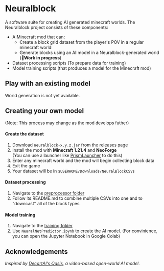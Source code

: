 # Neuralblock
A software suite for creating AI generated minecraft worlds. The Neuralblock project consists of these components:

- A Minecraft mod that can:
    - Create a block grid dataset from the player's POV in a regular minecraft world
    - Generate blocks using an AI model in a Neuralblock-generated world (🧪**Work in progress**)
- Dataset processing scripts (To prepare data for training)
- Model training scripts (that produces a model for the Minecraft mod)

## Play with an existing model
World generation is not yet available.

## Creating your own model
(Note: This process may change as the mod develops futher)

#### Create the dataset
1. Download `neuralblock-x.y.z.jar` from the [releases page](https://github.com/TheIcyStar/NeuralBlock/releases/)
2. Install the mod with **Minecraft 1.21.4** and **NeoForge** \
(You can use a launcher like [PrismLauncher]() to do this)
3. Enter any minecraft world and the mod will begin collecting block data
4. Exit the game
5. Your dataset will be in `$USERHOME/Downloads/NeuralBlockCSVs`

#### Dataset processing
1. Navigate to the [preprocessor folder](nnModel/preprocessor)
2. Follow its README.md to combine multiple CSVs into one and to "downcast" all of the block types

#### Model training
1. Navigate to the [training folder](nnModel/training)
2. Use `NeuralNetPredictor.ipynb` to create the AI model. (For convinience, you can open the Jupyter Notebook in Google Colab)

## Acknowledgements
*Inspired by [DecartAI's Oasis](https://www.decart.ai/articles/oasis-interactive-ai-video-game-model), a video-based open-world AI model*.